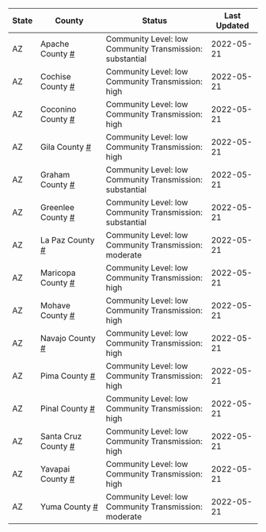 State | County | Status | Last Updated
--- | --- | --- | --- 
AZ | Apache County <a href="#apache_county">#</a> | <a name="apache_county"></a>Community Level: low<br/>Community Transmission: substantial | 2022-05-21
AZ | Cochise County <a href="#cochise_county">#</a> | <a name="cochise_county"></a>Community Level: low<br/>Community Transmission: high | 2022-05-21
AZ | Coconino County <a href="#coconino_county">#</a> | <a name="coconino_county"></a>Community Level: low<br/>Community Transmission: high | 2022-05-21
AZ | Gila County <a href="#gila_county">#</a> | <a name="gila_county"></a>Community Level: low<br/>Community Transmission: high | 2022-05-21
AZ | Graham County <a href="#graham_county">#</a> | <a name="graham_county"></a>Community Level: low<br/>Community Transmission: substantial | 2022-05-21
AZ | Greenlee County <a href="#greenlee_county">#</a> | <a name="greenlee_county"></a>Community Level: low<br/>Community Transmission: substantial | 2022-05-21
AZ | La Paz County <a href="#la_paz_county">#</a> | <a name="la_paz_county"></a>Community Level: low<br/>Community Transmission: moderate | 2022-05-21
AZ | Maricopa County <a href="#maricopa_county">#</a> | <a name="maricopa_county"></a>Community Level: low<br/>Community Transmission: high | 2022-05-21
AZ | Mohave County <a href="#mohave_county">#</a> | <a name="mohave_county"></a>Community Level: low<br/>Community Transmission: high | 2022-05-21
AZ | Navajo County <a href="#navajo_county">#</a> | <a name="navajo_county"></a>Community Level: low<br/>Community Transmission: high | 2022-05-21
AZ | Pima County <a href="#pima_county">#</a> | <a name="pima_county"></a>Community Level: low<br/>Community Transmission: high | 2022-05-21
AZ | Pinal County <a href="#pinal_county">#</a> | <a name="pinal_county"></a>Community Level: low<br/>Community Transmission: high | 2022-05-21
AZ | Santa Cruz County <a href="#santa_cruz_county">#</a> | <a name="santa_cruz_county"></a>Community Level: low<br/>Community Transmission: high | 2022-05-21
AZ | Yavapai County <a href="#yavapai_county">#</a> | <a name="yavapai_county"></a>Community Level: low<br/>Community Transmission: high | 2022-05-21
AZ | Yuma County <a href="#yuma_county">#</a> | <a name="yuma_county"></a>Community Level: low<br/>Community Transmission: moderate | 2022-05-21
